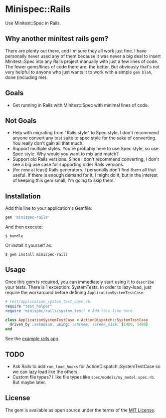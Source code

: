 # Minispec::Rails

Use Minitest::Spec in Rails.

## Why another minitest rails gem?

There are plenty out there, and I'm sure they all work just fine.
I have personally never used any of them because it was never a big deal to insert Minitest::Spec into any Rails project manually with just a few lines of code.
The fewer gems/lines of code there are, the better.
But obviously that's not very helpful to anyone who just wants it to work with a simple `gem blah`, done (including me).

## Goals

* Get running in Rails with Minitest::Spec with minimal lines of code.

## Not Goals

* Help with migrating from "Rails style" to Spec style. I don't recommend anyone convert any test suite to spec style for the sake of converting. You really don't gain all that much.
* Support multiple styles. You're probably here to use Spec style, so use Spec style. Why would you want to mix and match?
* Support old Rails versions. Since I don't recommend converting, I don't see a big use case for supporting older Rails versions.
* (for now at least) Rails generators. I personally don't find them all that useful. If there is enough demand for it, I might do it, but in the interest of keeping this gem small, I'm going to skip them.

## Installation

Add this line to your application's Gemfile:

```ruby
gem 'minispec-rails'
```

And then execute:

    $ bundle

Or install it yourself as:

    $ gem install minispec-rails

## Usage

Once this gem is required, you can immediately start using it to `describe` your tests.
There is 1 exception: SystemTests.
In order to lazy-load, just require the workaround before defining `ApplicationSystemTestCase`:

```ruby
# test/application_system_test_case.rb.
require "test_helper"
require 'minispec/rails/system_test' # Add this line here.

class ApplicationSystemTestCase < ActionDispatch::SystemTestCase
  driven_by :selenium, using: :chrome, screen_size: [1400, 1400]
end
```

See the [example rails app](https://github.com/ordinaryzelig/minispec-rails-example).

## TODO

* Ask Rails to add `run_load_hooks` for ActionDispatch::SystemTestCase so we can lazy load like the others.
* Custom file types? I like file types like `spec/models/my_model.spec.rb`. But maybe later.

## License

The gem is available as open source under the terms of the [MIT License](http://opensource.org/licenses/MIT).
